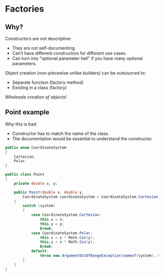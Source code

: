 # Factories

## Why?

Constructors are not descriptive:

- They are not self-documenting.
- Can't have different constructors for different use cases.
- Can turn into "optional parameter hell" if you have many optional parameters.

Object creation (non-piecewise unlike builders) can be outsourced to:
- Separate function (factory method)
- Existing in a class (factory)

*Wholesale creation of objects!*

## Point example
Why this is bad:
- Constructor has to match the name of the class.
- The documentation would be essential to understand the constructor.

```csharp
public enum CoordinateSystem
{
    Cartesian,
    Polar
}

public class Point
{
    private double x, y;

    public Point(double x, double y,
        CoordinateSystem coordinateSystem = CoordinateSystem.Cartesian)
    {
        switch (system)
        {
            case CoordinateSystem.Cartesian:
                this.x = x;
                this.y = y;
                break;
            case CoordinateSystem.Polar:
                this.x = x * Math.Cos(y);
                this.y = x * Math.Sin(y);
                break;
            default:
                throw new ArgumentOutOfRangeException(nameof(system), system, null);
        }
    }
}
```
